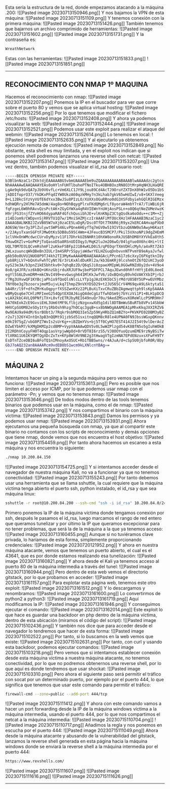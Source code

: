 Esta sería la estructura de la red, donde empezamos atacando a la máquina .200:
![[Pasted image 20230713150946.png]]
Y nos bajamos la VPN de esta máquina:
![[Pasted image 20230713151109.png]]
Y tenemos conexión con la primera máquina:
![[Pasted image 20230713151426.png]]
También tenemos que bajarnos un archivo comprimido de herramientas:
![[Pasted image 20230713151602.png]]
![[Pasted image 20230713151731.png]]
Y la contraseña es:
```bash
WreathNetwork
```
Estas con las herramientas:
![[Pasted image 20230713151833.png]]
![[Pasted image 20230713151851.png]]

-----------------------------

## RECONOCIMIENTO CON NMAP 1º MAQUINA

Hacemos el reconocimiento con nmap:
![[Pasted image 20230713152207.png]]
Ponemos la IP en el buscador para ver que corre sobre el puerto 80 y vemos que se aplica virtual hosting:
![[Pasted image 20230713152256.png]]
Por lo que tenemos que modificar el fichero /etc/hosts:
![[Pasted image 20230713152408.png]]
Y ahora ya podemos visualizar la web:
![[Pasted image 20230713152444.png]]
![[Pasted image 20230713152521.png]]
Podemos usar este exploit para realizar el ataque del webmin:
![[Pasted image 20230713152614.png]]
Lo tenemos en local:
![[Pasted image 20230713152635.png]]
Y al ejecutarlo ya obtenemos ejecución remota de comandos:
![[Pasted image 20230713152849.png]]
No obstante, esta shell es muy limitada, y en el exploit nos indican que si ponemos shell podremos lanzarnos una reverse shell con netcat:
![[Pasted image 20230713153147.png]]
![[Pasted image 20230713153207.png]]
Una vez dentro, también podemos visualizar el id_rsa del usuario root:
```bash
-----BEGIN OPENSSH PRIVATE KEY-----
b3BlbnNzaC1rZXktdjEAAAAABG5vbmUAAAAEbm9uZQAAAAAAAAABAAABlwAAAAdzc2gtcn
NhAAAAAwEAAQAAAYEAs0oHYlnFUHTlbuhePTNoITku4OBH8OxzRN8O3tMrpHqNH3LHaQRE
LgAe9qk9dvQA7pJb9V6vfLc+Vm6XLC1JY9Ljou89Cd4AcTJ9OruYZXTDnX0hW1vO5Do1bS
jkDDIfoprO37/YkDKxPFqdIYW0UkzA60qzkMHy7n3kLhab7gkV65wHdIwI/v8+SKXlVeeg
0+L12BkcSYzVyVUfE6dYxx3BwJSu8PIzLO/XUXXsOGuRRno0dG3XSFdbyiehGQlRIGEMzx
hdhWQRry2HlMe7A5dmW/4ag8o+NOhBqygPlrxFKdQMg6rLf8yoraW4mbY7rA7/TiWBi6jR
fqFzgeL6W0hRAvvQzsPctAK+ZGyGYWXa4qR4VIEWnYnUHjAosPSLn+o8Q6qtNeZUMeVwzK
H9rjFG3tnjfZYvHO66dypaRAF4GfchQusibhJE+vlKnKNpZ3CtgQsdka6oOdu++c1M++Zj
z14DJom9/CWDpvnSjRRVTU1Q7w/1MniSHZMjczIrAAAFiMfOUcXHzlHFAAAAB3NzaC1yc2
EAAAGBALNKB2JZxVB05W7oXj0zaCE5LuDgR/Dsc0TfDt7TK6R6jR9yx2kERC4AHvapPXb0
AO6SW/Ver3y3PlZulywtSWPS46LvPQneAHEyfTq7mGV0w519IVtbzuQ6NW0o5AwyH6Kazt
+/2JAysTxanSGFtFJMwOtKs5DB8u595C4Wm+4JFeucB3SMCP7/Pkil5VXnoNPi9dgZHEmM
1clVHxOnWMcdwcCUrvDyMyzv11F17DhrkUZ6NHRt10hXW8onoRkJUSBhDM8YXYVkEa8th5
THuwOXZlv+GoPKPjToQasoD5a8RSnUDIOqy3/MqK2luJm2O6wO/04lgYuo0X6hc4Hi+ltI
UQL70M7D3LQCvmRshmFl2uKkeFSBFp2J1B4wKLD0i5/qPEOqrTXmVDHlcMyh/a4xRt7Z43
2WLxzuuncqWkQBeBn3IULrIm4SRPr5SpyjaWdwrYELHZGuqDnbvvnNTPvmY89eAyaJvfwl
g6b50o0UVU1NUO8P9TJ4kh2TI3MyKwAAAAMBAAEAAAGAcLPPcn617z6cXxyI6PXgtknI8y
lpb8RjLV7+bQnXvFwhTCyNt7Er3rLKxAldDuKRl2a/kb3EmKRj9lcshmOtZ6fQ2sKC3yoD
oyS23e3A/b3pnZ1kE5bhtkv0+7qhqBz2D/Q6qSJi0zpaeXMIpWL0GGwRNZdOy2dv+4V9o4
8o0/g4JFR/xz6kBQ+UKnzGbjrduXRJUF9wjbePSDFPCL7AquJEwnd0hRfrHYtjEd0L8eeE
egYl5S6LDvmDRM+mkCNvI499+evGwsgh641MlKkJwfV6/iOxBQnGyB9vhGVAKYXbIPjrbJ
r7Rg3UXvwQF1KYBcjaPh1o9fQoQlsNlcLLYTp1gJAzEXK5bC5jrMdrU85BY5UP+wEUYMbz
TNY0be3g7bzoorxjmeM5ujvLkq7IhmpZ9nVXYDSD29+t2JU565CrV4M69qvA9L6ktyta51
bA4Rr/l9f+dfnZMrKuOqpyrfXSSZwnKXz22PLBuXiTxvCRuZBbZAgmwqttph9lsKp5AAAA
wBMyQsq6e7CHlzMFIeeG254QptEXOAJ6igQ4deCgGzTfwhDSm9j7bYczVi1P1+BLH1pDCQ
viAX2kbC4VLQ9PNfiTX+L0vfzETRJbyREI649nuQr70u/9AedZMSuvXOReWlLcPSMR9Hn7
bA70kEokZcE9GvviEHL3Um6tMF9LflbjzNzgxxwXd5g1dil8DTBmWuSBuRTb8VPv14SbbW
HHVCpSU0M82eSOy1tYy1RbOsh9hzg7hOCqc3gqB+sx8bNWOgAAAMEA1pMhxKkqJXXIRZV6
0w9EAU9a94dM/6srBObt3/7Rqkr9sbMOQ3IeSZp59KyHRbZQ1mBZYo+PKVKPE02DBM3yBZ
r2u7j326Y4IntQn3pB3nQQMt91jzbSd51sxitnqQQM8cR8le4UPNA0FN9JbssWGxpQKnnv
m9kI975gZ/vbG0PZ7WvIs2sUrKg++iBZQmYVs+bj5Tf0CyHO7EST414J2I54t9vlDerAcZ
DZwEYbkM7/kXMgDKMIp2cdBMP+VypVAAAAwQDV5v0L5wWZPlzgd54vK8BfN5o5gIuhWOkB
2I2RDhVCoyyFH0T4Oqp1asVrpjwWpOd+0rVDT8I6rzS5/VJ8OOYuoQzumEME9rzNyBSiTw
YlXRN11U6IKYQMTQgXDcZxTx+KFp8WlHV9NE2g3tHwagVTgIzmNA7EPdENzuxsXFwFH9TY
EsDTnTZceDBI6uBFoTQ1nIMnoyAxOSUC+Rb1TBBSwns/r4AJuA/d+cSp5U0jbfoR0R/8by
GbJ7oAQ232an8AAAARcm9vdEB0bS1wcm9kLXNlcnYBAg==
-----END OPENSSH PRIVATE KEY-----
```
## MÁQUINA 2
Intentamos hacer un ping a la segunda máquina pero vemos que no funciona:
![[Pasted image 20230713153613.png]]
Pero es posible que nos limiten el acceso por ICMP, por lo que podemos usar nmap con el parámetro -Pn; y vemos que no tenemos nmap:
![[Pasted image 20230713153646.png]]
De todos modos dentro de las tools tenemos binarios que podemos usar en la máquina, como el de nmap:
![[Pasted image 20230713153742.png]]
Y nos compartimos el binario con la máquina víctima:
![[Pasted image 20230713153843.png]]
Damos los permisos y ya podemos usar nmap:
![[Pasted image 20230713153931.png]]
Ahora ejecutamos una pequeña búsqueda con nmap, ya que al compartir este binario no contamos con los scripts de reconocimiento y demás opciones que tiene nmap, donde vemos que nos encuentra el host objetivo:
![[Pasted image 20230713154459.png]]
Por tanto ahora hacemos un escaneo a esta máquina y nos encuentra lo siguiente:
```bash
./nmap 10.200.84.150
```
![[Pasted image 20230713154725.png]]
Y si intentamos acceder desde el navegador de nuestra máquina Kali, no va a funcionar ya que no tenemos conectividad:
![[Pasted image 20230713155243.png]]
Por tanto debemos usar una herramienta que se llama sshuttle, la cual requiere que la máquina víctima tenga abierto el puerto ssh, python instalado, el id_rsa y que sea máquina linux:
```bash
sshuttle -r root@10.200.84.200 --ssh-cmd "ssh -i id_rsa" 10.200.84.0/24 -x 10.200.84.200
```
Primero ponemos la IP de la máquina víctima donde tengamos conexión por ssh, después le pasamos el id_rsa, luego marcamos el rango de red entero que queramos tunelizar y por último la IP que queramos excepcionar para no tener problemas, que será la de la máquina a la que ya tenemos acceso:
![[Pasted image 20230713160455.png]]
Aunque si no tuviéramos clave privada, lo haríamos de esta forma, simplemente proporcionando credenciales:
![[Pasted image 20230720121952.png]]
Y ahora en nuestra máquina atacante, vemos que tenemos un puerto abierto, el cual es el 43641, que es por donde estamos realizando esa tunelización:
![[Pasted image 20230713160821.png]]
Y ahora desde el Kali ya tenemos acceso al puerto 80 de la máquina intermedia a través del tunel:
![[Pasted image 20230713160944.png]]
Pero dentro de esta web vemos el directorio gitstack, por lo que probamos en acceder:
![[Pasted image 20230713161157.png]]
Para explotar esta página web, tenemos este otro exploit:
![[Pasted image 20230713161512.png]]
Y lo descargamos y renombramos:
![[Pasted image 20230713161600.png]]
Lo convertirmos de python2 a python3:
![[Pasted image 20230713161719.png]]
Aquí modificamos la IP:
![[Pasted image 20230713161946.png]]
Y conseguimos ejecutar el comando:
![[Pasted image 20230713162014.png]]
Este exploit lo que hace es guardar una backdoor en php dentro de la máquina víctima, dentro de esta ubicación (miramos el código del script):
![[Pasted image 20230715102436.png]]
Y también nos dice que para acceder desde el navegador lo tendremos que hacer de esta forma:
![[Pasted image 20230715102522.png]]
Por tanto, si lo buscamos en la web vemos que existe:
![[Pasted image 20230715102631.png]]
Por tanto, con curl y usando esta backdoor, podemos ejecutar comandos:
![[Pasted image 20230715103218.png]]
Pero vemos que si intentamos establecer conexión desde esta máquina víctima a nuestra máquina atacante, no tenemos conectividad, por lo que no podremos obtenernos una reverse shell, por lo que aquí es donde tendremos que usar shockat:
![[Pasted image 20230715103310.png]]
Pero ahora el siguiente paso será permitir el tráfico con socat por un determinado puerto, por ejemplo por el puerto 444, lo que significa que tenemos que usar este comando para permitir el tráfico:
```bash
firewall-cmd --zone=public --add-port 444/tcp
```
![[Pasted image 20230715111412.png]]
Y ahora con este comando vamos a hacer un port forwarding desde la IP de la máquina windows víctima a la máquina intermedia, usando el puerto  444, por lo que nos compartimos el netcat a la máquina intermedia:
![[Pasted image 20230715110704.png]]
![[Pasted image 20230715110717.png]]
Añadimos la regla y nos ponemos en escucha por el puerto 444:
![[Pasted image 20230715111049.png]]
Ahora desde la máquina atacante y abusando de la vulnerabilidad del gitstack, lanzamos la reverse shell generada en esta página hacia la máquina windows donde se enviará la reverse shell a la máquina intermedia por el puerto 444:
```bash
https://www.revshells.com/
```
![[Pasted image 20230715111607.png]]
![[Pasted image 20230715111616.png]]
![[Pasted image 20230715111626.png]]








-------------
